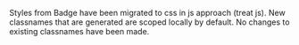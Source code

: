 Styles from Badge have been migrated to css in js approach (treat js). New classnames that are generated are scoped locally by default. No changes to existing classnames have been made.
